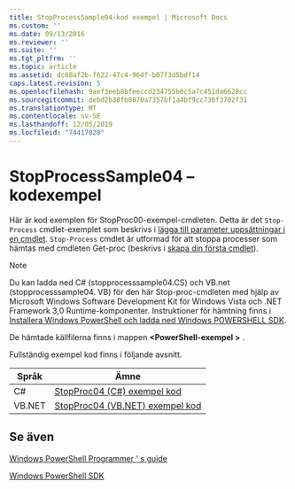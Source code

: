 ```yaml
---
title: StopProcessSample04-kod exempel | Microsoft Docs
ms.custom: ''
ms.date: 09/13/2016
ms.reviewer: ''
ms.suite: ''
ms.tgt_pltfrm: ''
ms.topic: article
ms.assetid: dc68af2b-f622-47c4-964f-b07f3d5bdf14
caps.latest.revision: 5
ms.openlocfilehash: 9aef3eeb8bfeeccd234755b6c5a7c451da6628cc
ms.sourcegitcommit: debd2b38fb8070a7357bf1a4bf9cc736f3702f31
ms.translationtype: MT
ms.contentlocale: sv-SE
ms.lasthandoff: 12/05/2019
ms.locfileid: "74417828"
---
```

# <a name="stopprocesssample04-code-samples"></a>StopProcessSample04 – kodexempel

Här är kod exemplen för StopProc00-exempel-cmdleten. Detta är det `Stop-Process` cmdlet-exemplet som beskrivs i [lägga till parameter uppsättningar i en cmdlet](../cmdlet/adding-parameter-sets-to-a-cmdlet.md). `Stop-Process` cmdlet är utformad för att stoppa processer som hämtas med cmdleten Get-proc (beskrivs i [skapa din första cmdlet](../cmdlet/creating-a-cmdlet-without-parameters.md)).

> [!NOTE]
> Du kan ladda ned C# (stopprocesssample04.CS) och VB.net (stopprocesssample04. VB) för den här Stop-proc-cmdleten med hjälp av Microsoft Windows Software Development Kit för Windows Vista och .NET Framework 3,0 Runtime-komponenter. Instruktioner för hämtning finns i [Installera Windows PowerShell och ladda ned Windows POWERSHELL SDK](/powershell/scripting/developer/installing-the-windows-powershell-sdk).
>
> De hämtade källfilerna finns i mappen **\<PowerShell-exempel >** .

Fullständig exempel kod finns i följande avsnitt.

|Språk|Ämne|
|--------------|-----------|
|C#|[StopProc04 (C#) exempel kod](./stopprocesssample04-csharp-sample-code.md)|
|VB.NET|[StopProc04 (VB.NET) exempel kod](./stopprocesssample04-vb-net-sample-code.md)|

## <a name="see-also"></a>Se även

[Windows PowerShell Programmer ' s guide](./windows-powershell-programmer-s-guide.md)

[Windows PowerShell SDK](../windows-powershell-reference.md)
